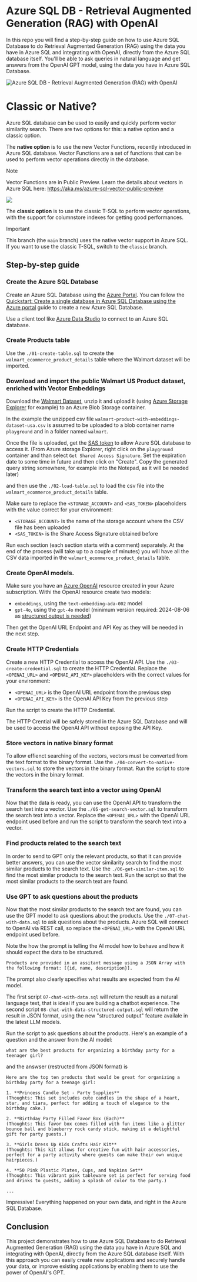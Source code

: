 # Azure SQL DB - Retrieval Augmented Generation (RAG) with OpenAI

In this repo you will find a step-by-step guide on how to use Azure SQL Database to do Retrieval Augmented Generation (RAG) using the data you have in Azure SQL and integrating with OpenAI, directly from the Azure SQL database itself. You'll be able to ask queries in natural language and get answers from the OpenAI GPT model, using the data you have in Azure SQL Database.

![Azure SQL DB - Retrieval Augmented Generation (RAG) with OpenAI](./assets/azure-sql-rag.png)

# Classic or Native?

Azure SQL database can be used to easily and quickly perform vector similarity search. There are two options for this: a native option and a classic option.

The **native option** is to use the new Vector Functions, recently introduced in Azure SQL database. Vector Functions are a set of functions that can be used to perform vector operations directly in the database. 

> [!NOTE]  
> Vector Functions are in Public Preview. Learn the details about vectors in Azure SQL here: https://aka.ms/azure-sql-vector-public-preview

![](assets/azure-sql-cosine-similarity-vector-type.gif)

The **classic option** is to use the classic T-SQL to perform vector operations, with the support for columnstore indexes for getting good performances.

> [!IMPORTANT]  
> This branch (the `main` branch) uses the native vector support in Azure SQL. If you want to use the classic T-SQL, switch to the `classic` branch.

## Step-by-step guide

### Create the Azure SQL Database

Create an Azure SQL Database using the [Azure Portal](https://portal.azure.com/). You can follow the [Quickstart: Create a single database in Azure SQL Database using the Azure portal](https://docs.microsoft.com/azure/azure-sql/database/single-database-create-quickstart?tabs=azure-portal) guide to create a new Azure SQL Database.

Use a client tool like [Azure Data Studio](https://azure.microsoft.com/products/data-studio/) to connect to an Azure SQL database.

### Create Products table

Use the `./01-create-table.sql` to create the `walmart_ecommerce_product_details` table where the Walmart dataset will be imported.

### Download and import the public Walmart US Product dataset, enriched with Vector Embeddings

Download the [Walmart Dataset](https://www.kaggle.com/datasets/mauridb/product-data-from-walmart-usa-with-embeddings), unzip it and upload it (using [Azure Storage Explorer](https://learn.microsoft.com/azure/vs-azure-tools-storage-manage-with-storage-explorer?tabs=windows) for example) to an Azure Blob Storage container.

In the example the unzipped csv file `walmart-product-with-embeddings-dataset-usa.csv` is assumed to be uploaded to a blob container name `playground` and in a folder named `walmart`.

Once the file is uploaded, get the [SAS token](https://learn.microsoft.com/azure/storage/common/storage-sas-overview) to allow Azure SQL database to access it. (From Azure storage Explorer, right click on the `playground` container and than select `Get Shared Access Signature`. Set the expiration date to some time in future and then click on "Create". Copy the generated query string somewhere, for example into the Notepad, as it will be needed later)

and then use the `./02-load-table.sql` to load the csv file into the `walmart_ecommerce_product_details` table.

Make sure to replace the `<STORAGE_ACCOUNT>` and `<SAS_TOKEN>` placeholders with the value correct for your environment:

- `<STORAGE_ACCOUNT>` is the name of the storage account where the CSV file has been uploaded
- `<SAS_TOKEN>` is the Share Access Signature obtained before

Run each section (each section starts with a comment) separately. At the end of the process (will take up to a couple of minutes) you will have all the CSV data imported in the `walmart_ecommerce_product_details` table.

### Create OpenAI models.

Make sure you have an [Azure OpenAI](https://learn.microsoft.com/en-us/azure/ai-services/openai/overview) resource created in your Azure subscription. Withi the OpenAI resource create two models:

- `embeddings`, using the `text-embedding-ada-002` model
- `gpt-4o`, using the `gpt-4o` model (minimum version required: 2024-08-06 as [structured output is needed](https://learn.microsoft.com/en-us/azure/ai-services/openai/how-to/structured-outputs?tabs=python-secure%2Cdotnet-entra-id&pivots=programming-language-python#supported-models))

Then get the OpenAI URL Endpoint and API Key as they will be needed in the next step.

### Create HTTP Credentials

Create a new HTTP Credential to access the OpenAI API. Use the `./03-create-credential.sql` to create the HTTP Credential. Replace the `<OPENAI_URL>` and `<OPENAI_API_KEY>` placeholders with the correct values for your environment:

- `<OPENAI_URL>` is the OpenAI URL endpoint from the previous step
- `<OPENAI_API_KEY>` is the OpenAI API Key from the previous step

Run the script to create the HTTP Credential.

The HTTP Crential will be safely stored in the Azure SQL Database and will be used to access the OpenAI API without exposing the API Key.

### Store vectors in native binary format

To allow effienct searching of the vectors, vectors must be converted from the text format to the binary format. Use the `./04-convert-to-native-vectors.sql` to store the vectors in the binary format. Run the script to store the vectors in the binary format.

### Transform the search text into a vector using OpenAI

Now that the data is ready, you can use the OpenAI API to transform the search text into a vector. Use the `./05-get-search-vector.sql` to transform the search text into a vector. Replace the `<OPENAI_URL>` with the OpenAI URL endpoint used before and run the script to transform the search text into a vector.

### Find products related to the search text 

In order to send to GPT only the relevant products, so that it can provide better answers, you can use the vector similarity search to find the most similar products to the search text. Use the `./06-get-similar-item.sql` to find the most similar products to the search text. Run the script so that the most similar products to the search text are found.

### Use GPT to ask questions about the products

Now that the most similar products to the search text are found, you can use the GPT model to ask questions about the products. Use the `./07-chat-with-data.sql` to ask questions about the products. Azure SQL will connect to OpenAI via REST call, so replace the `<OPENAI_URL>` with the OpenAI URL endpoint used before. 

Note the how the prompt is telling the AI model how to behave and how it should expect the data to be structured. 

```
Products are provided in an assitant message using a JSON Array with the following format: [{id, name, description}].
```

The prompt also clearly specifies what results are expected from the AI model. 

The first script `07-chat-with-data.sql` will return the result as a natural language text, that is ideal if you are building a chatbot experience. The second script `08-chat-with-data-structured-output.sql` will return the result in JSON format, using the new "structured output" feature availale in the latest LLM models.

Run the script to ask questions about the products. Here's an example of a question and the answer from the AI model:

```
what are the best products for organizing a birthday party for a teenager girl?
```

and the answser (restructed from JSON format) is

```
Here are the top ten products that would be great for organizing a birthday party for a teenage girl:

1. **Princess Candle Set - Party Supplies** 
(Thoughts: This set includes cute candles in the shape of a heart, star, and tiara, perfect for adding a touch of elegance to the birthday cake.)

2. **Birthday Party Filled Favor Box (Each)** 
(Thoughts: This favor box comes filled with fun items like a glitter bounce ball and blueberry rock candy stick, making it a delightful gift for party guests.)

3. **Girls Dress Up Kids Crafts Hair Kit** 
(Thoughts: This kit allows for creative fun with hair accessories, perfect for a party activity where guests can make their own unique hairpieces.)

4. **50 Pink Plastic Plates, Cups, and Napkins Set** 
(Thoughts: This vibrant pink tableware set is perfect for serving food and drinks to guests, adding a splash of color to the party.)

...
```

Impressive! Everything happened on your own data, and right in the Azure SQL Database.


## Conclusion

This project demonstrates how to use Azure SQL Database to do Retrieval Augmented Generation (RAG) using the data you have in Azure SQL and integrating with OpenAI, directly from the Azure SQL database itself. With this approach you can easily create new applications and securely handle your data, or improve existing applications by enabling them to use the power of OpenAI's GPT.
